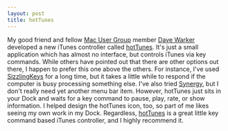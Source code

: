 ```yaml
---
layout: post
title: hotTunes
---
```

My good friend and fellow [Mac User Group](http://www.acamug.org) member [Dave Warker](http://www.warker.com) developed a new iTunes controller called [hotTunes](http://www.macupdate.com/info.php/id/18213). It's just a small application which has almost no interface, but controls iTunes via key commands. While others have pointed out that there are other options out there, I happen to prefer this one above the others. For instance, I've used [SizzlingKeys](http://www.yellowmug.com/sk4it/) for a long time, but it takes a little while to respond if the computer is busy processing something else. I've also tried [Synergy](http://wincent.com/a/products/synergy-classic/), but I don't really need yet another menu bar item. However, hotTunes just sits in your Dock and waits for a key command to pause, play, rate, or show information. I helped design the hotTunes icon, too, so part of me likes seeing my own work in my Dock. Regardless, [hotTunes](http://www.macupdate.com/info.php/id/18213) is a great little key command based iTunes controller, and I highly recommend it.
